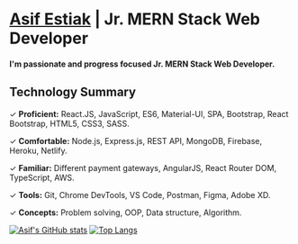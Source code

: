 # [Asif Estiak](https://www.linkedin.com/in/asif-estiak/) | Jr. MERN Stack Web Developer
#### I'm passionate and progress focused Jr. MERN Stack Web Developer.
## Technology Summary
✓ __Proficient:__ React.JS, JavaScript, ES6, Material-UI, SPA, Bootstrap, React Bootstrap, HTML5, CSS3, SASS.

✓ __Comfortable:__ Node.js, Express.js, REST API, MongoDB, Firebase, Heroku, Netlify.

✓ __Familiar:__ Different payment gateways, AngularJS, React Router DOM, TypeScript, AWS.

✓ __Tools:__ Git, Chrome DevTools, VS Code, Postman, Figma, Adobe XD.

✓ __Concepts:__ Problem solving, OOP, Data structure, Algorithm.

[![Asif's GitHub stats](https://github-readme-stats.vercel.app/api?username=asif-ae&show_owner=true&show_icons=true&hide=contribs,prs)](https://github.com/asif-ae/github-readme-stats)
[![Top Langs](https://github-readme-stats.vercel.app/api/top-langs/?username=asif-ae&layout=compact)](https://github.com/asif-ae/github-readme-stats)
